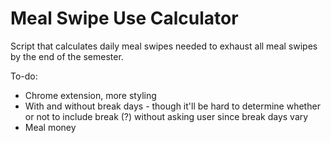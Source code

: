 # Meal Swipe Use Calculator

Script that calculates daily meal swipes needed to exhaust all meal swipes by the end of the semester.

To-do:

- Chrome extension, more styling
- With and without break days - though it'll be hard to determine whether or not to include break (?) without asking user since break days vary
- Meal money
